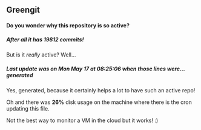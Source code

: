 ## Greengit

#### Do you wonder why this repository is so active?

##### After all it has 19812 commits!

But is it *really* active? Well...

##### Last update was on Mon May 17 at 08:25:06 when those lines were... generated

Yes, generated, because it certainly helps a lot to have such an active repo!

Oh and there was **26%** disk usage on the machine
where there is the cron updating this file.

Not the best way to monitor a VM in the cloud but it works! :)
